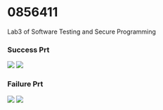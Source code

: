 # 0856411
Lab3 of Software Testing and Secure Programming

### Success Prt
![](https://github.com/Jasminmin/0856411/tree/master/Prt/s-1.png)
![](https://github.com/Jasminmin/0856411/tree/master/Prt/s-2.png)

### Failure Prt
![](https://github.com/Jasminmin/0856411/tree/master/Prt/f-1.png)
![](https://github.com/Jasminmin/0856411/tree/master/Prt/f-2.png)